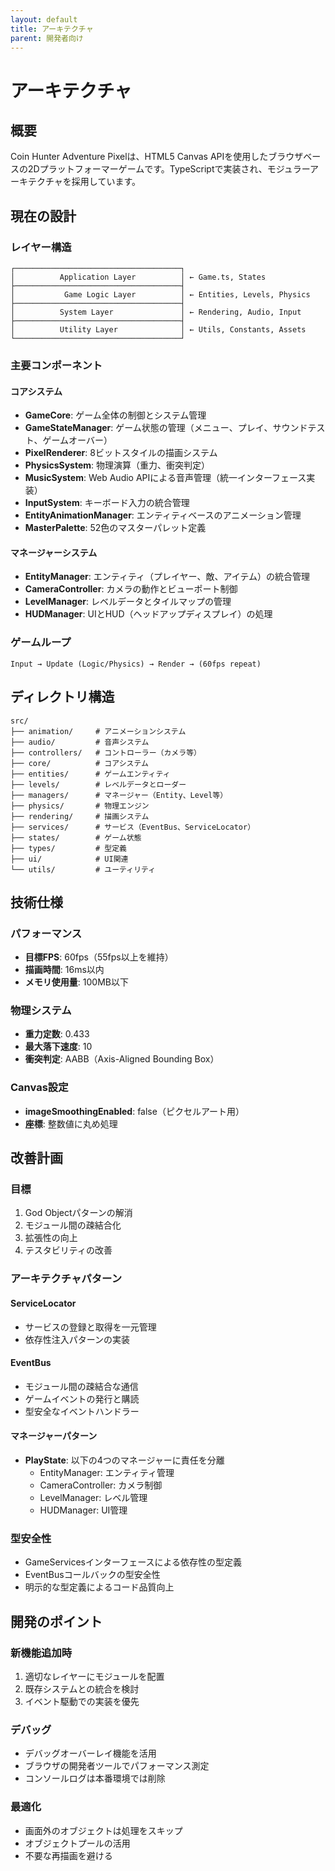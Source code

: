 ```yaml
---
layout: default
title: アーキテクチャ
parent: 開発者向け
---
```


# アーキテクチャ

## 概要

Coin Hunter Adventure Pixelは、HTML5 Canvas APIを使用したブラウザベースの2Dプラットフォーマーゲームです。TypeScriptで実装され、モジュラーアーキテクチャを採用しています。

## 現在の設計

### レイヤー構造

```
┌─────────────────────────────────────┐
│          Application Layer          │ ← Game.ts, States
├─────────────────────────────────────┤
│           Game Logic Layer          │ ← Entities, Levels, Physics
├─────────────────────────────────────┤
│          System Layer               │ ← Rendering, Audio, Input
├─────────────────────────────────────┤
│          Utility Layer              │ ← Utils, Constants, Assets
└─────────────────────────────────────┘
```

### 主要コンポーネント

#### コアシステム
- **GameCore**: ゲーム全体の制御とシステム管理
- **GameStateManager**: ゲーム状態の管理（メニュー、プレイ、サウンドテスト、ゲームオーバー）
- **PixelRenderer**: 8ビットスタイルの描画システム
- **PhysicsSystem**: 物理演算（重力、衝突判定）
- **MusicSystem**: Web Audio APIによる音声管理（統一インターフェース実装）
- **InputSystem**: キーボード入力の統合管理
- **EntityAnimationManager**: エンティティベースのアニメーション管理
- **MasterPalette**: 52色のマスターパレット定義

#### マネージャーシステム
- **EntityManager**: エンティティ（プレイヤー、敵、アイテム）の統合管理
- **CameraController**: カメラの動作とビューポート制御
- **LevelManager**: レベルデータとタイルマップの管理
- **HUDManager**: UIとHUD（ヘッドアップディスプレイ）の処理

### ゲームループ

```
Input → Update (Logic/Physics) → Render → (60fps repeat)
```

## ディレクトリ構造

```
src/
├── animation/     # アニメーションシステム
├── audio/         # 音声システム
├── controllers/   # コントローラー（カメラ等）
├── core/          # コアシステム
├── entities/      # ゲームエンティティ
├── levels/        # レベルデータとローダー
├── managers/      # マネージャー（Entity、Level等）
├── physics/       # 物理エンジン
├── rendering/     # 描画システム
├── services/      # サービス（EventBus、ServiceLocator）
├── states/        # ゲーム状態
├── types/         # 型定義
├── ui/            # UI関連
└── utils/         # ユーティリティ
```

## 技術仕様

### パフォーマンス
- **目標FPS**: 60fps（55fps以上を維持）
- **描画時間**: 16ms以内
- **メモリ使用量**: 100MB以下

### 物理システム
- **重力定数**: 0.433
- **最大落下速度**: 10
- **衝突判定**: AABB（Axis-Aligned Bounding Box）

### Canvas設定
- **imageSmoothingEnabled**: false（ピクセルアート用）
- **座標**: 整数値に丸め処理

## 改善計画

### 目標
1. God Objectパターンの解消
2. モジュール間の疎結合化
3. 拡張性の向上
4. テスタビリティの改善

### アーキテクチャパターン

#### ServiceLocator
- サービスの登録と取得を一元管理
- 依存性注入パターンの実装

#### EventBus
- モジュール間の疎結合な通信
- ゲームイベントの発行と購読
- 型安全なイベントハンドラー

#### マネージャーパターン
- **PlayState**: 以下の4つのマネージャーに責任を分離
  - EntityManager: エンティティ管理
  - CameraController: カメラ制御
  - LevelManager: レベル管理
  - HUDManager: UI管理

### 型安全性
- GameServicesインターフェースによる依存性の型定義
- EventBusコールバックの型安全性
- 明示的な型定義によるコード品質向上

## 開発のポイント

### 新機能追加時
1. 適切なレイヤーにモジュールを配置
2. 既存システムとの統合を検討
3. イベント駆動での実装を優先

### デバッグ
- デバッグオーバーレイ機能を活用
- ブラウザの開発者ツールでパフォーマンス測定
- コンソールログは本番環境では削除

### 最適化
- 画面外のオブジェクトは処理をスキップ
- オブジェクトプールの活用
- 不要な再描画を避ける